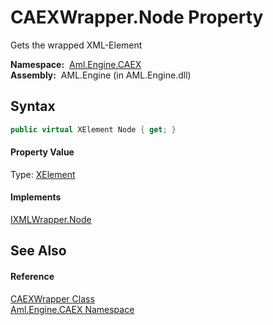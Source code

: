 CAEXWrapper.Node Property
=========================
Gets the wrapped XML-Element

  **Namespace:**  [Aml.Engine.CAEX][1]  
  **Assembly:**  AML.Engine (in AML.Engine.dll)

Syntax
------

```csharp
public virtual XElement Node { get; }
```

#### Property Value
Type: [XElement][2]
#### Implements
[IXMLWrapper.Node][3]  


See Also
--------

#### Reference
[CAEXWrapper Class][4]  
[Aml.Engine.CAEX Namespace][1]  

[1]: ../README.md
[2]: https://docs.microsoft.com/dotnet/api/system.xml.linq.xelement
[3]: ../../Aml.Engine.XML/IXMLWrapper/Node.md
[4]: README.md
[5]: https://www.automationml.org
[6]: ../../icons/logoShade.png